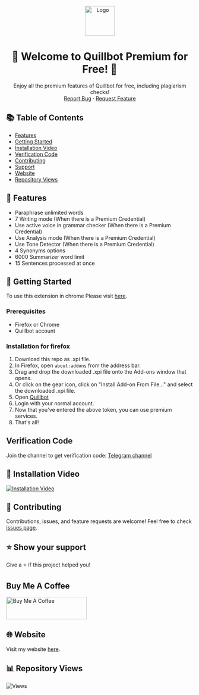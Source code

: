 <p align="center">
  <img src="https://github.com/Raguggg/quillbot-premium-for-free/assets/88898517/260b8454-f616-44d0-b1c6-2f509a387653" alt="Logo" width="80" height="80">
</p>

<h1 align="center">🎉 Welcome to Quillbot Premium for Free! 🎉</h1>

<p align="center">
  Enjoy all the premium features of Quillbot for free, including plagiarism checks!
  <br />
  <a href="https://github.com/Raguggg/quillbot-premium-for-free/issues">Report Bug</a>
  ·
  <a href="https://github.com/Raguggg/quillbot-premium-for-free/issues">Request Feature</a>
</p>

## 📚 Table of Contents

- [Features](#-features)
- [Getting Started](#-getting-started)
- [Installation Video](#-installation-video)
- [Verification Code](#verification-code)
- [Contributing](#-contributing)
- [Support](#-show-your-support)
- [Website](#-website)
- [Repository Views](#-repository-views)

## 🌟 Features

- Paraphrase unlimited words
- 7 Writing mode (When there is a Premium Credential)
- Use active voice in grammar checker (When there is a Premium Credential)
- Use Analysis mode (When there is a Premium Credential)
- Use Tone Detector (When there is a Premium Credential)
- 4 Synonyms options
- 6000 Summarizer word limit
- 15 Sentences processed at once

## 🚀 Getting Started
To use this extension  in chrome Please visit [here]('https://github.com/Raguggg/quillbot-premium-for-free').

### Prerequisites

- Firefox or Chrome
- Quillbot account

### Installation for firefox

1. Download this repo as .xpi file.
3. In Firefox, open `about:addons` from the address bar.
4. Drag and drop the downloaded .xpi file onto the Add-ons window that opens.
5. Or click on the gear icon, click on "Install Add-on From File..." and select the downloaded .xpi file.
6. Open [Quillbot](https://quillbot.com/)
7. Login with your normal account.
8. Now that you've entered the above token, you can use premium services.
9. That's all!

## Verification Code

Join the channel to get verification code: [Telegram channel](https://t.me/Quillbot_Premium_Free_forever)

## 🎥 Installation Video

[![Installation Video](https://github.com/Raguggg/quillbot-premium-for-free/assets/88898517/bb1ea18a-c042-4841-aee9-963be1470a87)](https://github.com/Raguggg/quillbot-premium-for-free/assets/88898517/bb1ea18a-c042-4841-aee9-963be1470a87)

## 🤝 Contributing

Contributions, issues, and feature requests are welcome! Feel free to check [issues page](https://github.com/Raguggg/quillbot-premium-for-free/issues).

## ⭐ Show your support

Give a ⭐️ if this project helped you!

## Buy Me A Coffee

<a href="https://www.buymeacoffee.com/ragu2k" target="_blank"><img src="https://cdn.buymeacoffee.com/buttons/v2/default-blue.png" alt="Buy Me A Coffee" style="height: 60px !important;width: 217px !important;" ></a>

## 🌐 Website

Visit my website [here](https://raguggg.github.io/).

## 📊 Repository Views

![Views](https://profile-counter.glitch.me/quillbot-premium-for-free/count.svg)
